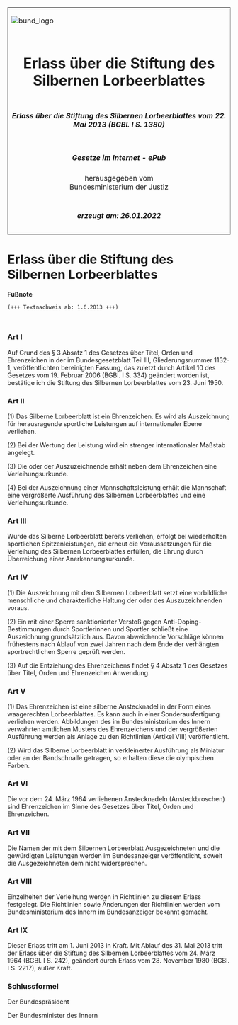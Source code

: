 <span id="DECKBLATT.html"></span>

<table border="0" frame="border" width="100%">

<tr valign="top">

<td align="left">

![bund\_logo](BfJ_2021_Web_de_de.gif)

</td>

<td align="right">

 

</td>

</tr>

<tr align="center" valign="middle">

<td colspan="2">

# Erlass über die Stiftung des Silbernen Lorbeerblattes

</td>

</tr>

<tr align="center" valign="middle">

<td colspan="2">

##### Erlass über die Stiftung des Silbernen Lorbeerblattes vom 22. Mai 2013 (BGBl. I S. 1380)

</td>

</tr>

<tr align="center" valign="middle">

<td colspan="2">

  
  

##### Gesetze im Internet - ePub  
  
herausgegeben vom  
Bundesministerium der Justiz

</td>

</tr>

<tr align="center" valign="bottom">

<td colspan="2">

  
  

##### erzeugt am: 26.01.2022

</td>

</tr>

</table>

<span id="BJNR138000013.html"></span>

# Erlass über die Stiftung des Silbernen Lorbeerblattes

<div>

  
**Fußnote**

<div class="jnhtml">

<div>

<div class="jurAbsatz">

  

``` 
(+++ Textnachweis ab: 1.6.2013 +++)

 
```

</div>

</div>

</div>

</div>

<span id="BJNR138000013BJNE000100000.html"></span>

### Art I  

<div>

<div class="jnhtml">

<div>

<div class="jurAbsatz">

Auf Grund des § 3 Absatz 1 des Gesetzes über Titel, Orden und
Ehrenzeichen in der im Bundesgesetzblatt Teil III, Gliederungsnummer
1132-1, veröffentlichten bereinigten Fassung, das zuletzt durch Artikel
10 des Gesetzes vom 19. Februar 2006 (BGBl. I S. 334) geändert worden
ist, bestätige ich die Stiftung des Silbernen Lorbeerblattes vom 23.
Juni 1950.

</div>

</div>

</div>

</div>

<span id="BJNR138000013BJNE000200000.html"></span>

### Art II  

<div>

<div class="jnhtml">

<div>

<div class="jurAbsatz">

(1) Das Silberne Lorbeerblatt ist ein Ehrenzeichen. Es wird als
Auszeichnung für herausragende sportliche Leistungen auf internationaler
Ebene verliehen.

</div>

<div class="jurAbsatz">

(2) Bei der Wertung der Leistung wird ein strenger internationaler
Maßstab angelegt.

</div>

<div class="jurAbsatz">

(3) Die oder der Auszuzeichnende erhält neben dem Ehrenzeichen eine
Verleihungsurkunde.

</div>

<div class="jurAbsatz">

(4) Bei der Auszeichnung einer Mannschaftsleistung erhält die Mannschaft
eine vergrößerte Ausführung des Silbernen Lorbeerblattes und eine
Verleihungsurkunde.

</div>

</div>

</div>

</div>

<span id="BJNR138000013BJNE000300000.html"></span>

### Art III  

<div>

<div class="jnhtml">

<div>

<div class="jurAbsatz">

Wurde das Silberne Lorbeerblatt bereits verliehen, erfolgt bei
wiederholten sportlichen Spitzenleistungen, die erneut die
Voraussetzungen für die Verleihung des Silbernen Lorbeerblattes
erfüllen, die Ehrung durch Überreichung einer Anerkennungsurkunde.

</div>

</div>

</div>

</div>

<span id="BJNR138000013BJNE000400000.html"></span>

### Art IV  

<div>

<div class="jnhtml">

<div>

<div class="jurAbsatz">

(1) Die Auszeichnung mit dem Silbernen Lorbeerblatt setzt eine
vorbildliche menschliche und charakterliche Haltung der oder des
Auszuzeichnenden voraus.

</div>

<div class="jurAbsatz">

(2) Ein mit einer Sperre sanktionierter Verstoß gegen
Anti-Doping-Bestimmungen durch Sportlerinnen und Sportler schließt eine
Auszeichnung grundsätzlich aus. Davon abweichende Vorschläge können
frühestens nach Ablauf von zwei Jahren nach dem Ende der verhängten
sportrechtlichen Sperre geprüft werden.

</div>

<div class="jurAbsatz">

(3) Auf die Entziehung des Ehrenzeichens findet § 4 Absatz 1 des
Gesetzes über Titel, Orden und Ehrenzeichen Anwendung.

</div>

</div>

</div>

</div>

<span id="BJNR138000013BJNE000500000.html"></span>

### Art V  

<div>

<div class="jnhtml">

<div>

<div class="jurAbsatz">

(1) Das Ehrenzeichen ist eine silberne Anstecknadel in der Form eines
waagerechten Lorbeerblattes. Es kann auch in einer Sonderausfertigung
verliehen werden. Abbildungen des im Bundesministerium des Innern
verwahrten amtlichen Musters des Ehrenzeichens und der vergrößerten
Ausführung werden als Anlage zu den Richtlinien (Artikel VIII)
veröffentlicht.

</div>

<div class="jurAbsatz">

(2) Wird das Silberne Lorbeerblatt in verkleinerter Ausführung als
Miniatur oder an der Bandschnalle getragen, so erhalten diese die
olympischen Farben.

</div>

</div>

</div>

</div>

<span id="BJNR138000013BJNE000600000.html"></span>

### Art VI  

<div>

<div class="jnhtml">

<div>

<div class="jurAbsatz">

Die vor dem 24. März 1964 verliehenen Anstecknadeln (Ansteckbroschen)
sind Ehrenzeichen im Sinne des Gesetzes über Titel, Orden und
Ehrenzeichen.

</div>

</div>

</div>

</div>

<span id="BJNR138000013BJNE000700000.html"></span>

### Art VII  

<div>

<div class="jnhtml">

<div>

<div class="jurAbsatz">

Die Namen der mit dem Silbernen Lorbeerblatt Ausgezeichneten und die
gewürdigten Leistungen werden im Bundesanzeiger veröffentlicht, soweit
die Ausgezeichneten dem nicht widersprechen.

</div>

</div>

</div>

</div>

<span id="BJNR138000013BJNE000800000.html"></span>

### Art VIII  

<div>

<div class="jnhtml">

<div>

<div class="jurAbsatz">

Einzelheiten der Verleihung werden in Richtlinien zu diesem Erlass
festgelegt. Die Richtlinien sowie Änderungen der Richtlinien werden vom
Bundesministerium des Innern im Bundesanzeiger bekannt gemacht.

</div>

</div>

</div>

</div>

<span id="BJNR138000013BJNE000900000.html"></span>

### Art IX  

<div>

<div class="jnhtml">

<div>

<div class="jurAbsatz">

Dieser Erlass tritt am 1. Juni 2013 in Kraft. Mit Ablauf des 31. Mai
2013 tritt der Erlass über die Stiftung des Silbernen Lorbeerblattes vom
24. März 1964 (BGBl. I S. 242), geändert durch Erlass vom 28. November
1980 (BGBl. I S. 2217), außer Kraft.

</div>

</div>

</div>

</div>

<span id="BJNR138000013BJNE001000000.html"></span>

### Schlussformel  

<div>

<div class="jnhtml">

<div>

<div class="jurAbsatz">

<span class="SP">Der Bundespräsident</span>  
  
<span class="SP">Der Bundesminister des Innern</span>

</div>

</div>

</div>

</div>
